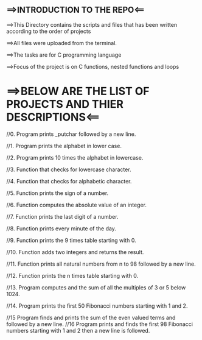 ==>INTRODUCTION TO THE REPO<==
--------
==>This Directory contains the scripts and files that has been written according to the order of projects

==>All files were uploaded from the terminal.

==>The tasks are for C programming language

==>Focus of the project is on C functions, nested functions and loops

==>BELOW ARE THE LIST OF PROJECTS AND THIER DESCRIPTIONS<==
=========

//0. Program prints _putchar followed by a new line.

//1. Program prints the alphabet in lower case.

//2. Program prints 10 times the alphabet in lowercase.

//3. Function that checks for lowercase character.

//4. Function that checks for alphabetic character.

//5. Function prints the sign of a number.

//6. Function computes the absolute value of an integer.

//7. Function prints the last digit of a number.

//8. Function prints every minute of the day.

//9. Function prints the 9 times table starting with 0.

//10. Function adds two integers and returns the result.

//11. Function prints all natural numbers from n to 98 followed by a new line.

//12. Function prints the n times table starting with 0.

//13. Program computes and the sum of all the multiples of 3 or 5 below 1024.

//14. Program prints the first 50 Fibonacci numbers starting with 1 and 2.

//15 Program finds and prints the sum of the even valued terms and followed by a new line.
//16 Program prints and finds the first 98 Fibonacci numbers starting with 1 and 2 then a new line is followed.
